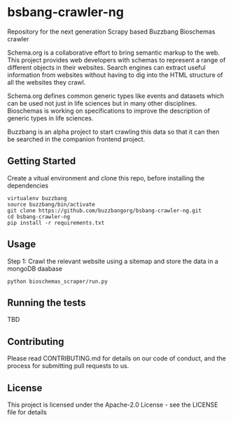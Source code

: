 # bsbang-crawler-ng
Repository for the next generation Scrapy based Buzzbang Bioschemas crawler

Schema.org is a collaborative effort to bring semantic markup to the web. This project provides web developers with schemas to represent a range of different objects in their websites. Search engines can extract useful information from websites without having to dig into the HTML structure of all the websites they crawl.     

Schema.org defines common generic types like events and datasets which can be used not just in life sciences but in many other disciplines. Bioschemas is working on specifications to improve the description of generic types in life sciences.

Buzzbang is an alpha project to start crawling this data so that it can then be searched in the companion frontend project. 

## Getting Started
Create a vitual environment and clone this repo, before installing the dependencies
```
virtualenv buzzbang
source buzzbang/bin/activate
git clone https://github.com/buzzbangorg/bsbang-crawler-ng.git
cd bsbang-crawler-ng
pip install -r requirements.txt
```

## Usage
Step 1: Crawl the relevant website using a sitemap and store the data in a mongoDB daabase
```
python bioschemas_scraper/run.py
```

## Running the tests
TBD

## Contributing
Please read CONTRIBUTING.md for details on our code of conduct, and the process for submitting pull requests to us.

## License
This project is licensed under the Apache-2.0 License - see the LICENSE file for details
